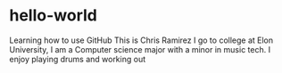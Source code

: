 # hello-world
Learning how to use GitHub
This is Chris Ramirez
I go to college at Elon University, I am a Computer science major with a minor in music tech. 
I enjoy playing drums and working out
